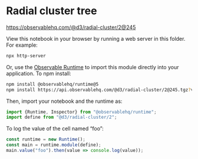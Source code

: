 # Radial cluster tree

https://observablehq.com/@d3/radial-cluster/2@245

View this notebook in your browser by running a web server in this folder. For
example:

~~~sh
npx http-server
~~~

Or, use the [Observable Runtime](https://github.com/observablehq/runtime) to
import this module directly into your application. To npm install:

~~~sh
npm install @observablehq/runtime@5
npm install https://api.observablehq.com/@d3/radial-cluster/2@245.tgz?v=3
~~~

Then, import your notebook and the runtime as:

~~~js
import {Runtime, Inspector} from "@observablehq/runtime";
import define from "@d3/radial-cluster/2";
~~~

To log the value of the cell named “foo”:

~~~js
const runtime = new Runtime();
const main = runtime.module(define);
main.value("foo").then(value => console.log(value));
~~~

